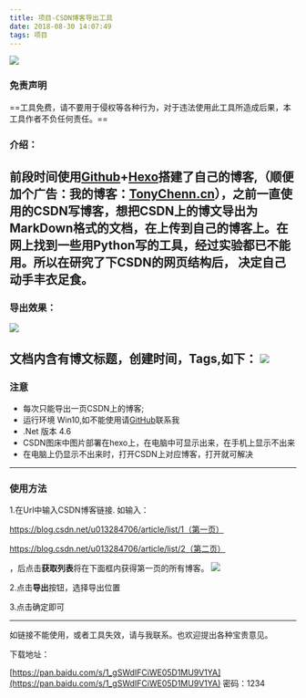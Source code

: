 ```yaml
---
title: 项目-CSDN博客导出工具
date: 2018-08-30 14:07:49
tags: 项目
---
```

![](https://ww1.sinaimg.cn/mw690/006PThdlly1furr45ndf8j30i70crjrj.jpg)
<!--more-->
### 免责声明
==工具免费，请不要用于侵权等各种行为，对于违法使用此工具所造成后果，本工具作者不负任何责任。==

### 介绍：
前段时间使用[Github](https://github.com/)+[Hexo](https://hexo.io)搭建了自己的博客,（顺便加个广告：我的博客：[TonyChenn.cn](TonyChenn.github.io)），之前一直使用的CSDN写博客，想把CSDN上的博文导出为MarkDown格式的文档，在上传到自己的博客上。在网上找到一些用Python写的工具，经过实验都已不能用。所以在研究了下CSDN的网页结构后， 决定自己动手丰衣足食。
---
### 导出效果：

![](https://ww1.sinaimg.cn/mw690/006PThdlly1furrev4sd9j30gy0d0q4m.jpg)

文档内含有**博文标题**，**创建时间**，**Tags**,如下：
![](https://ww1.sinaimg.cn/mw690/006PThdlly1furrium7onj30lk0n60u0.jpg)
---
### 注意
- 每次只能导出一页CSDN上的博客;
- 运行环境 Win10,如不能使用请[GitHub](TonyChenn.github.io)联系我
- .Net 版本 4.6
- CSDN图床中图片部署在hexo上，在电脑中可显示出来，在手机上显示不出来
- 在电脑上仍显示不出来时，打开CSDN上对应博客，打开就可解决
---

### 使用方法
1.在Url中输入CSDN博客链接.
如输入：

https://blog.csdn.net/u013284706/article/list/1（第一页）

https://blog.csdn.net/u013284706/article/list/2（第二页）

，后点击**获取列表**将在下面框内获得第一页的所有博客。
  ![](https://ww1.sinaimg.cn/mw690/006PThdlly1furrcnm4yaj30i70cr0sx.jpg)

2.点击**导出**按钮，选择导出位置

3.点击确定即可

---
如链接不能使用，或者工具失效，请与我联系。也欢迎提出各种宝贵意见。

下载地址：

[https://pan.baidu.com/s/1_gSWdIFCiWE05D1MU9V1YA](https://pan.baidu.com/s/1_gSWdIFCiWE05D1MU9V1YA) 密码：1234